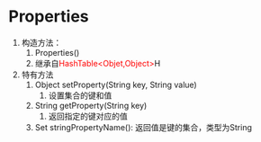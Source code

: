 # Properties
1. 构造方法：
   1. Properties()
   2. 继承自<font color = red>HashTable<Objet,Object></font>H
2. 特有方法
   1. Object setProperty(String key, String value)
      1. 设置集合的键和值
   2. String getProperty(String key)
      1. 返回指定的键对应的值
   3. Set<String> stringPropertyName(): 返回值是键的集合，类型为String